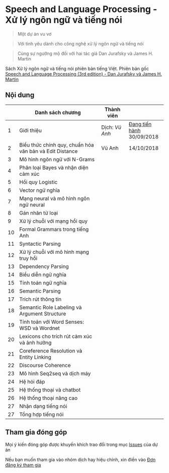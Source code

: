 # Speech and Language Processing - Xử lý ngôn ngữ và tiếng nói 

> Một dự án vu vơ

> Với tình yêu dành cho công nghệ xử lý ngôn ngữ và tiếng nói

> Cùng sự ngưỡng mộ đối với hai tác giả Dan Jurafsky và James H. Martin

Sách Xử lý ngôn ngữ và tiếng nói phiên bản tiếng Việt. Phiên bản gốc [Speech and Language Processing (3rd edition) - Dan Jurafsky và James H. Martin](https://web.stanford.edu/~jurafsky/slp3/)

## Nội dung

|    | Danh sách chương                                        | Thành viên |                    |
|----|---------------------------------------------------------|------------|--------------------|
| 1  | Giới thiệu                                              | Dịch: *Vũ Anh*     | [Đang tiến hành](pdf/1.pdf)<br/>30/09/2018 |
| 2  | Biểu thức chính quy, chuẩn hóa văn bản và Edit Distance | Vũ Anh     | 14/10/2018         |
| 3  | Mô hình ngôn ngữ với N-Grams                            |            |                    |
| 4  | Phân loại Bayes và nhận diện cảm xúc                    |            |                    |
| 5  | Hồi quy Logistic                                        |            |                    |
| 6  | Vector ngữ nghĩa                                        |            |                    |
| 7  | Mạng neural và mô hình ngôn ngữ neural                  |            |                    |
| 8  | Gán nhãn từ loại                                        |            |                    |
| 9  | Xử lý chuỗi với mạng hồi quy                            |            |                    |
| 10 | Formal Grammars trong tiếng Anh                         |            |                    |
| 11 | Syntactic Parsing                                       |            |                    |
| 12 | Xử lý chuỗi với mô hình mạng truy hồi                   |            |                    |
| 13 | Dependency Parsing                                      |            |                    |
| 14 | Biểu diễn ngữ nghĩa                                     |            |                    |
| 15 | Tính toán ngữ nghĩa                                     |            |                    |
| 16 | Semantic Parsing                                        |            |                    |
| 17 | Trích rút thông tin                                     |            |                    |
| 18 | Semantic Role Labeling và Argument Structure            |            |                    |
| 19 | Tính toán với Word Senses: WSD và Wordnet               |            |                    |
| 20 | Lexicons cho trích rút cảm xúc và ảnh hưởng             |            |                    |
| 21 | Coreference Resolution và Entity Linking                |            |                    |
| 22 | Discourse Coherence                                     |            |                    |
| 23 | Mô hình Seq2seq và dịch máy                             |            |                    |
| 24 | Hệ hỏi đáp                                              |            |                    |
| 25 | Hệ thống thoại và chatbot                               |            |                    |
| 26 | Hệ thống thoại nâng cao                                 |            |                    |
| 27 | Nhận dạng tiếng nói                                     |            |                    |
| 27 | Tổng hợp tiếng nói                                      |            |                    |


## Tham gia đóng góp

Mọi ý kiến đóng góp được khuyến khích trao đổi trong mục [Issues](https://github.com/undertheseanlp/slp3-vietnamese/issues) của dự án 

Nếu bạn muốn tham gia vào nhóm dịch hay hiệu chỉnh, xin điền vào [Đơn đăng ký tham gia](https://goo.gl/forms/MpJTjblliFKi4vLO2)
